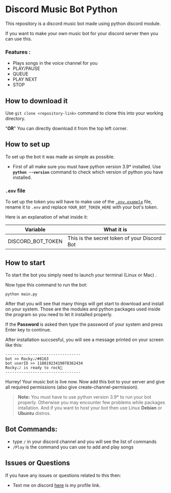 # Discord Music Bot Python

This repository is a discord music bot made using python discord module.

If you want to make your own music bot for your discord server then you can use this.

### Features :

- Plays songs in the voice channel for you
- PLAY/PAUSE
- QUEUE
- PLAY NEXT
- STOP

## How to download it

Use  `git clone <repository-link>`  command to clone this into your working directory.

"**OR**"
You can directly download it from the top left corner.

## How to set up

To set up the bot it was made as simple as possible.

- First of all make sure you must have python version 3.9* installed. Use  **`python --version`**  command to check which version of python you have installed.


### `.env` file

To set up the token you will have to make use of the [`.env.example`](.env.example) file, rename it to `.env` and replace `YOUR_BOT_TOKEN_HERE` with your bot's token.

Here is an explanation of what inside it:

| Variable                  | What it is                                     |
| ------------------------- | ---------------------------------------------- |
| DISCORD_BOT_TOKEN         | This is the secret token of your Discord Bot   |


## How to start

To start the bot you simply need to launch your terminal (Linux or Mac)
.

Now type this command to run the bot:

```
python main.py
```

After that you will see that many things will get start to download and install on your system. Those are the modules and python packages used inside the program so you need to let it installed properly.

If the **Password** is asked then type the password of your system and press Enter key to continue.

After installation succsesful, you will see a message printed on your screen like this:

```
---------------------------------
bot >> Rocky♩♪#8163
bot userID >> 11881923419078362434
Rocky♩♪ is ready to rock🎤
---------------------------------
```

Hurrey! Your music bot is live now. Now add this bot to your server and give all required permissions (also give create-channel-permission).

> **Note:**  You must have to use python version 3.9* to run your bot properly. Otherwise you may encounter few problems while packages intallation. And if you want to host your bot then use Linux **Debian** or **Ubuntu** distros.


## Bot Commands:

- type `/` in your discord channel and you will see the list of commands
- `/Play` is the command you can use to add and play songs

## Issues or Questions

If you have any issues or questions related to this then:

- Text me on discord [here](discordapp.com/users/569286390286778378) is my profile link.